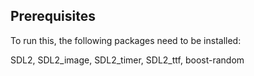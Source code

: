 ## Prerequisites

To run this, the following packages need to be installed:

SDL2, SDL2_image, SDL2_timer, SDL2_ttf, boost-random

